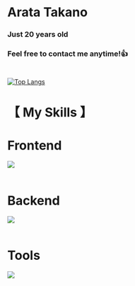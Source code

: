 # Arata Takano
### Just 20 years old 
### Feel free to contact me anytime!👍
#

[![Top Langs](https://github-readme-stats.vercel.app/api/top-langs/?username=Arata1202&layout=compact&theme=vue-dark)](https://github.com/anuraghazra/github-readme-stats)


# 【 My Skills 】


# Frontend

<img src="https://skillicons.dev/icons?i=html,css,js,django,,jquery" /> <br /><br />


# Backend

<img src="https://skillicons.dev/icons?i=php,python,java,sqlite,mysql,postgresql,aws" /> <br /><br />


# Tools

<img src="https://skillicons.dev/icons?i=vscode,wordpress,eclipse,linux,powershell,git,github" /> <br /><br />
  





